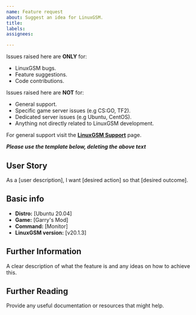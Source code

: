 ```yaml
---
name: Feature request
about: Suggest an idea for LinuxGSM.
title: 
labels: 
assignees: 

---
```


Issues raised here are **ONLY** for:
* LinuxGSM bugs.
* Feature suggestions.
* Code contributions.

Issues raised here are **NOT** for:
* General support.
* Specific game server issues (e.g CS:GO, TF2).
* Dedicated server issues (e.g Ubuntu, CentOS).
* Anything not directly related to LinuxGSM development.

For general support visit the **[LinuxGSM Support](https://linuxgsm.com/support)** page.

***Please use the template below, deleting the above text***

## User Story

As a [user description], I want [desired action] so that [desired outcome].

## Basic info

* **Distro:** [Ubuntu 20.04]
* **Game:** [Garry's Mod]
* **Command:** [Monitor]
* **LinuxGSM version:** [v20.1.3]

## Further Information

A clear description of what the feature is and any ideas on how to achieve this.

## Further Reading

Provide any useful documentation or resources that might help.
